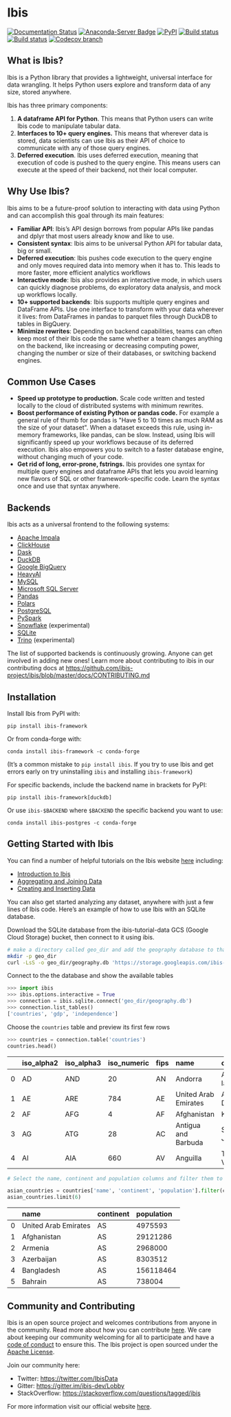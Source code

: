 # Ibis

[![Documentation Status](https://img.shields.io/badge/docs-docs.ibis--project.org-blue.svg)](http://ibis-project.org)
[![Anaconda-Server Badge](https://anaconda.org/conda-forge/ibis-framework/badges/version.svg)](https://anaconda.org/conda-forge/ibis-framework)
[![PyPI](https://img.shields.io/pypi/v/ibis-framework.svg)](https://pypi.org/project/ibis-framework)
[![Build status](https://github.com/ibis-project/ibis/actions/workflows/ibis-main.yml/badge.svg)](https://github.com/ibis-project/ibis/actions/workflows/ibis-main.yml?query=branch%3Amaster)
[![Build status](https://github.com/ibis-project/ibis/actions/workflows/ibis-backends.yml/badge.svg)](https://github.com/ibis-project/ibis/actions/workflows/ibis-backends.yml?query=branch%3Amaster)
[![Codecov branch](https://img.shields.io/codecov/c/github/ibis-project/ibis/master.svg)](https://codecov.io/gh/ibis-project/ibis)

## What is Ibis?

Ibis is a Python library that provides a lightweight, universal interface for data wrangling. It helps Python users explore and transform data of any size, stored anywhere.

Ibis has three primary components:

1. **A dataframe API for Python**.
   This means that Python users can write Ibis code to manipulate tabular data.
2. **Interfaces to 10+ query engines.**
   This means that wherever data is stored, data scientists can use Ibis as their API of choice to communicate with any of those query engines.
3. **Deferred execution**.
   Ibis uses deferred execution, meaning that execution of code is pushed to the query engine.
   This means users can execute at the speed of their backend, not their local computer.

## Why Use Ibis?

Ibis aims to be a future-proof solution to interacting with data using Python and can accomplish this goal through its main features:

- **Familiar API**: Ibis’s API design borrows from popular APIs like pandas and dplyr that most users already know and like to use.
- **Consistent syntax**: Ibis aims to be universal Python API for tabular data, big or small.
- **Deferred execution**: Ibis pushes code execution to the query engine and only moves required data into memory when it has to.
  This leads to more faster, more efficient analytics workflows
- **Interactive mode**: Ibis also provides an interactive mode, in which users can quickly diagnose problems, do exploratory data analysis, and mock up workflows locally.
- **10+ supported backends**: Ibis supports multiple query engines and DataFrame APIs.
  Use one interface to transform with your data wherever it lives: from DataFrames in pandas to parquet files through DuckDB to tables in BigQuery.
- **Minimize rewrites**: Depending on backend capabilities, teams can often keep most of their Ibis code the same whether a team changes anything on the backend, like increasing or decreasing computing power, changing the number or size of their databases, or switching backend engines.

## Common Use Cases

- **Speed up prototype to production.**
  Scale code written and tested locally to the cloud of distributed systems with minimum rewrites.
- **Boost performance of existing Python or pandas code.**
  For example a general rule of thumb for pandas is "Have 5 to 10 times as much RAM as the size of your dataset".
  When a dataset exceeds this rule, using in-memory frameworks, like pandas, can be slow.
  Instead, using Ibis will significantly speed up your workflows because of its deferred execution.
  Ibis also empowers you to switch to a faster database engine, without changing much of your code.
- **Get rid of long, error-prone, fstrings.**
  Ibis provides one syntax for multiple query engines and dataframe APIs that lets you avoid learning new flavors of SQL or other framework-specific code.
  Learn the syntax once and use that syntax anywhere.

## Backends

Ibis acts as a universal frontend to the following systems:

- [Apache Impala](https://ibis-project.org/docs/latest/backends/Impala/)
- [ClickHouse](https://ibis-project.org/docs/latest/backends/ClickHouse/)
- [Dask](https://ibis-project.org/docs/latest/backends/Dask/)
- [DuckDB](https://ibis-project.org/docs/latest/backends/DuckDB/)
- [Google BigQuery](https://ibis-project.org/docs/dev/backends/BigQuery/)
- [HeavyAI](https://github.com/heavyai/ibis-heavyai)
- [MySQL](https://ibis-project.org/docs/latest/backends/MySQL/)
- [Microsoft SQL Server](https://ibis-project.org/dev/latest/backends/MSSQL/)
- [Pandas](https://ibis-project.org/docs/latest/backends/Pandas/)
- [Polars](https://ibis-project.org/docs/dev/backends/Polars/)
- [PostgreSQL](https://ibis-project.org/docs/latest/backends/PostgreSQL/)
- [PySpark](https://ibis-project.org/docs/latest/backends/PySpark/)
- [Snowflake](https://ibis-project.org/docs/dev/backends/Snowflake) (experimental)
- [SQLite](https://ibis-project.org/docs/latest/backends/SQLite/)
- [Trino](https://ibis-project.org/docs/dev/backends/Trino/) (experimental)

The list of supported backends is continuously growing. Anyone can get involved
in adding new ones! Learn more about contributing to ibis in our contributing
docs at https://github.com/ibis-project/ibis/blob/master/docs/CONTRIBUTING.md

## Installation

Install Ibis from PyPI with:

```
pip install ibis-framework
```

Or from conda-forge with:

```
conda install ibis-framework -c conda-forge
```

(It’s a common mistake to `pip install ibis`. If you try to use Ibis and get errors early on try uninstalling `ibis` and installing `ibis-framework`)

For specific backends, include the backend name in brackets for PyPI:

```
pip install ibis-framework[duckdb]
```

Or use `ibis-$BACKEND` where `$BACKEND` the specific backend you want to use:

```
conda install ibis-postgres -c conda-forge
```

## Getting Started with Ibis

You can find a number of helpful tutorials on the Ibis website
[here](https://ibis-project.org/docs/latest/tutorial/01-Introduction-to-Ibis/)
including:

- [Introduction to Ibis](https://ibis-project.org/docs/latest/tutorial/01-Introduction-to-Ibis/)
- [Aggregating and Joining Data](https://ibis-project.org/docs/latest/tutorial/02-Aggregates-Joins/)
- [Creating and Inserting Data](https://ibis-project.org/docs/latest/tutorial/05-IO-Create-Insert-External-Data/)

You can also get started analyzing any dataset, anywhere with just a few lines of Ibis code.
Here’s an example of how to use Ibis with an SQLite database.

Download the SQLite database from the ibis-tutorial-data GCS (Google Cloud Storage) bucket, then connect to it using ibis.

```bash
# make a directory called geo_dir and add the geography database to that folder
mkdir -p geo_dir
curl -LsS -o geo_dir/geography.db 'https://storage.googleapis.com/ibis-tutorial-data/geography.db'
```

Connect to the the database and show the available tables

```python
>>> import ibis
>>> ibis.options.interactive = True
>>> connection = ibis.sqlite.connect('geo_dir/geography.db')
>>> connection.list_tables()
['countries', 'gdp', 'independence']
```

Choose the `countries` table and preview its first few rows

```python
>>> countries = connection.table('countries')
countries.head()
```

|     | iso_alpha2 | iso_alpha3 | iso_numeric | fips | name                 | capital          | area_km2 | population | continent |
| :-- | :--------- | :--------- | :---------- | :--- | :------------------- | :--------------- | :------- | :--------- | :-------- |
| 0   | AD         | AND        | 20          | AN   | Andorra              | Andorra la Vella | 468      | 84000      | EU        |
| 1   | AE         | ARE        | 784         | AE   | United Arab Emirates | Abu Dhabi        | 82880    | 4975593    | AS        |
| 2   | AF         | AFG        | 4           | AF   | Afghanistan          | Kabul            | 647500   | 29121286   | AS        |
| 3   | AG         | ATG        | 28          | AC   | Antigua and Barbuda  | St. Johns        | 443      | 86754      | NA        |
| 4   | AI         | AIA        | 660         | AV   | Anguilla             | The Valley       | 102      | 13254      | NA        |

```python
# Select the name, continent and population columns and filter them to only return countries from Asia

asian_countries = countries['name', 'continent', 'population'].filter(countries['continent'] == 'AS')
asian_countries.limit(6)
```

|     | name                 | continent | population |
| :-- | :------------------- | :-------- | :--------- |
| 0   | United Arab Emirates | AS        | 4975593    |
| 1   | Afghanistan          | AS        | 29121286   |
| 2   | Armenia              | AS        | 2968000    |
| 3   | Azerbaijan           | AS        | 8303512    |
| 4   | Bangladesh           | AS        | 156118464  |
| 5   | Bahrain              | AS        | 738004     |

## Community and Contributing

Ibis is an open source project and welcomes contributions from anyone in the community.
Read more about how you can contribute [here](https://github.com/ibis-project/ibis/blob/master/docs/CONTRIBUTING.md).
We care about keeping our community welcoming for all to participate and have a [code of conduct](https://github.com/ibis-project/ibis/blob/master/docs/CODE_OF_CONDUCT.md) to ensure this.
The Ibis project is open sourced under the [Apache License](https://github.com/ibis-project/ibis/blob/master/LICENSE.txt).

Join our community here:

- Twitter: https://twitter.com/IbisData
- Gitter: https://gitter.im/ibis-dev/Lobby
- StackOverflow: https://stackoverflow.com/questions/tagged/ibis

For more information visit our official website [here](https://ibis-project.org/docs/latest/).
